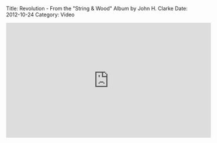 Title: Revolution - From the "String & Wood" Album by John H. Clarke
Date: 2012-10-24
Category: Video

<iframe width="560" height="315" src="https://www.youtube.com/embed/7xYvcQJMsIc" title="YouTube video player" frameborder="0" allow="accelerometer; autoplay; clipboard-write; encrypted-media; gyroscope; picture-in-picture" allowfullscreen></iframe>

